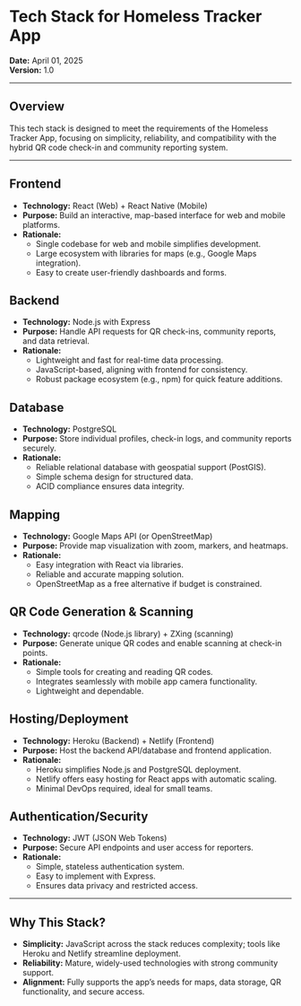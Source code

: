 # Tech Stack for Homeless Tracker App  
**Date:** April 01, 2025  
**Version:** 1.0  

---

## Overview  
This tech stack is designed to meet the requirements of the Homeless Tracker App, focusing on simplicity, reliability, and compatibility with the hybrid QR code check-in and community reporting system.

---

## Frontend  
- **Technology:** React (Web) + React Native (Mobile)  
- **Purpose:** Build an interactive, map-based interface for web and mobile platforms.  
- **Rationale:**  
  - Single codebase for web and mobile simplifies development.  
  - Large ecosystem with libraries for maps (e.g., Google Maps integration).  
  - Easy to create user-friendly dashboards and forms.  

## Backend  
- **Technology:** Node.js with Express  
- **Purpose:** Handle API requests for QR check-ins, community reports, and data retrieval.  
- **Rationale:**  
  - Lightweight and fast for real-time data processing.  
  - JavaScript-based, aligning with frontend for consistency.  
  - Robust package ecosystem (e.g., npm) for quick feature additions.  

## Database  
- **Technology:** PostgreSQL  
- **Purpose:** Store individual profiles, check-in logs, and community reports securely.  
- **Rationale:**  
  - Reliable relational database with geospatial support (PostGIS).  
  - Simple schema design for structured data.  
  - ACID compliance ensures data integrity.  

## Mapping  
- **Technology:** Google Maps API (or OpenStreetMap)  
- **Purpose:** Provide map visualization with zoom, markers, and heatmaps.  
- **Rationale:**  
  - Easy integration with React via libraries.  
  - Reliable and accurate mapping solution.  
  - OpenStreetMap as a free alternative if budget is constrained.  

## QR Code Generation & Scanning  
- **Technology:** qrcode (Node.js library) + ZXing (scanning)  
- **Purpose:** Generate unique QR codes and enable scanning at check-in points.  
- **Rationale:**  
  - Simple tools for creating and reading QR codes.  
  - Integrates seamlessly with mobile app camera functionality.  
  - Lightweight and dependable.  

## Hosting/Deployment  
- **Technology:** Heroku (Backend) + Netlify (Frontend)  
- **Purpose:** Host the backend API/database and frontend application.  
- **Rationale:**  
  - Heroku simplifies Node.js and PostgreSQL deployment.  
  - Netlify offers easy hosting for React apps with automatic scaling.  
  - Minimal DevOps required, ideal for small teams.  

## Authentication/Security  
- **Technology:** JWT (JSON Web Tokens)  
- **Purpose:** Secure API endpoints and user access for reporters.  
- **Rationale:**  
  - Simple, stateless authentication system.  
  - Easy to implement with Express.  
  - Ensures data privacy and restricted access.  

---

## Why This Stack?  
- **Simplicity:** JavaScript across the stack reduces complexity; tools like Heroku and Netlify streamline deployment.  
- **Reliability:** Mature, widely-used technologies with strong community support.  
- **Alignment:** Fully supports the app’s needs for maps, data storage, QR functionality, and secure access.  